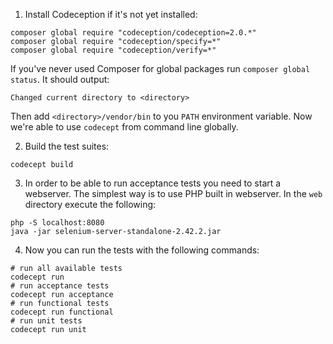1. Install Codeception if it's not yet installed:

```
composer global require "codeception/codeception=2.0.*"
composer global require "codeception/specify=*"
composer global require "codeception/verify=*"
```

If you've never used Composer for global packages run `composer global status`. It should output:

```
Changed current directory to <directory>
```

Then add `<directory>/vendor/bin` to you `PATH` environment variable. Now we're able to use `codecept` from command
line globally.

2. Build the test suites:

```
codecept build
```

3. In order to be able to run acceptance tests you need to start a webserver. The simplest way is to use PHP built in
webserver. In the `web` directory execute the following:

```
php -S localhost:8080
java -jar selenium-server-standalone-2.42.2.jar
```

4. Now you can run the tests with the following commands:

```
# run all available tests
codecept run
# run acceptance tests
codecept run acceptance
# run functional tests
codecept run functional
# run unit tests
codecept run unit
```
